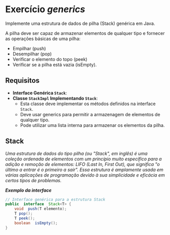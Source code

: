 
# Exercício _generics_

Implemente uma estrutura de dados de pilha (Stack) genérica em Java.

A pilha deve ser capaz de armazenar elementos de qualquer tipo e fornecer as operações básicas de uma pilha:
*  Empilhar (push)
* Desempilhar (pop)
* Verificar o elemento do topo (peek)
* Verificar se a pilha está vazia (isEmpty).

## Requisitos
* **Interface Genérica `Stack`**:
* **Classe `StackImpl` Implementando `Stack`**:
	-   Esta classe deve implementar os métodos definidos na interface `Stack`.
	-   Deve usar generics para permitir a armazenagem de elementos de qualquer tipo.
	-   Pode utilizar uma lista interna para armazenar os elementos da pilha.


## Stack
_Uma estrutura de dados do tipo pilha (ou "Stack", em inglês) é uma coleção ordenada de elementos com um princípio muito específico para a adição e remoção de elementos: LIFO (Last In, First Out), que significa "o último a entrar é o primeiro a sair". Essa estrutura é amplamente usada em várias aplicações de programação devido à sua simplicidade e eficácia em certos tipos de problemas._

**_Exemplo da interface_**

```java
// Interface genérica para a estrutura Stack
public  interface  Stack<T> {
	void  push(T elemento);
	T pop();
	T peek();
	boolean  isEmpty();
}
```
